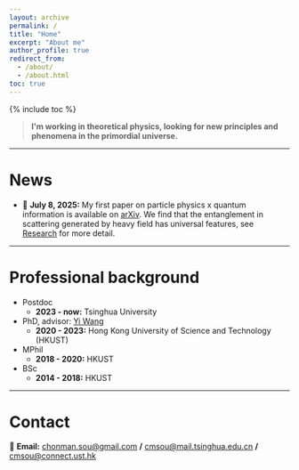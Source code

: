```yaml
---
layout: archive
permalink: /
title: "Home"
excerpt: "About me"
author_profile: true
redirect_from: 
  - /about/
  - /about.html
toc: true
---
```

{% include toc %}

> **I'm working in theoretical physics, looking for new principles and phenomena in the primordial universe.**

---

News
======
* 📝 **July 8, 2025:**
  My first paper on particle physics x quantum information is available on [arXiv](https://arxiv.org/abs/2507.03555). We find that the entanglement in scattering generated by heavy field has universal features, see [Research](https://cmsou.github.io/research/) for more detail.


---

Professional background
======
* Postdoc
  * **2023 - now:** Tsinghua University
* PhD, advisor: [Yi Wang](https://phyw.people.ust.hk/)
  * **2020 - 2023:** Hong Kong University of Science and Technology (HKUST)
* MPhil
  * **2018 - 2020:** HKUST
* BSc
  * **2014 - 2018:** HKUST


---

Contact
======
📧 **Email:** [chonman.sou@gmail.com](mailto:chonman.sou@gmail.com) **/** [cmsou@mail.tsinghua.edu.cn](mailto:cmsou@mail.tsinghua.edu.cn) **/** [cmsou@connect.ust.hk](mailto:cmsou@connect.ust.hk)



